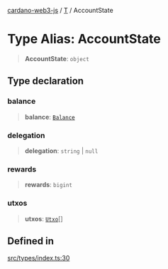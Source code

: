 [cardano-web3-js](../../../index.md) / [T](../index.md) / AccountState

# Type Alias: AccountState

> **AccountState**: `object`

## Type declaration

### balance

> **balance**: [`Balance`](Balance.md)

### delegation

> **delegation**: `string` \| `null`

### rewards

> **rewards**: `bigint`

### utxos

> **utxos**: [`Utxo`](Utxo.md)[]

## Defined in

[src/types/index.ts:30](https://github.com/xray-network/cardano-web3-js/blob/c2cd49478a527b9b57b4028f4ad7add1c4bff5b8/src/types/index.ts#L30)
